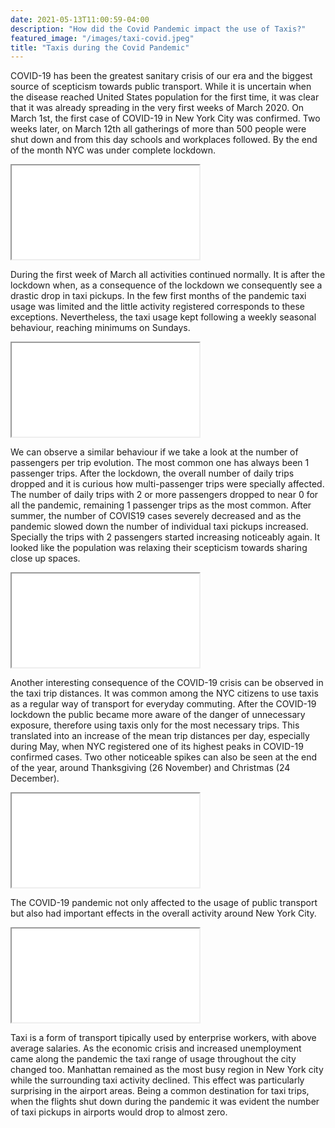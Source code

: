 ```yaml
---
date: 2021-05-13T11:00:59-04:00
description: "How did the Covid Pandemic impact the use of Taxis?"
featured_image: "/images/taxi-covid.jpeg"
title: "Taxis during the Covid Pandemic"
---
```


COVID-19 has been the greatest sanitary crisis of our era and the biggest source of
scepticism towards public transport. While it is uncertain when the disease reached United
States population for the first time, it was clear that it was already spreading in the very first
weeks of March 2020. On March 1st, the first case of COVID-19 in New York City was
confirmed. Two weeks later, on March 12th all gatherings of more than 500 people were shut
down and from this day schools and workplaces followed. By the end of the month NYC was
under complete lockdown.

<script>
  function resizeIframe(obj) {
    obj.style.height = obj.contentWindow.document.documentElement.scrollHeight + 'px';
  }
</script>

<script>
  img {
  width: auto;
  height: 100%;
  max-height: 20vh;
}
</script>


<iframe src = {{< baseurl >}}/html/pickupsdrop.html style="width:600px; text-align:center; height: 500px; left.-140px;" frameborder="0" scrolling="no" onload="resizeIframe(this)"  title="Figure 1"> </iframe>

During the first week of March all activities continued normally. It is after the lockdown when,
as a consequence of the lockdown we consequently see a drastic drop in taxi pickups. In the
few first months of the pandemic taxi usage was limited and the little activity registered
corresponds to these exceptions. Nevertheless, the taxi usage kept following a weekly
seasonal behaviour, reaching minimums on Sundays.

<iframe src = {{< baseurl >}}/html/dailycovid.html style="width: 600px; height: 500px; left.-140px;" frameborder="0" scrolling="no" onload="resizeIframe(this)"  title="Figure 2 "> </iframe>

We can observe a similar behaviour if we take a look at the number of passengers per trip
evolution. The most common one has always been 1 passenger trips. After the lockdown,
the overall number of daily trips dropped and it is curious how multi-passenger trips were
specially affected. The number of daily trips with 2 or more passengers dropped to near 0 for
all the pandemic, remaining 1 passenger trips as the most common.
After summer, the number of COVIS19 cases severely decreased and as the pandemic
slowed down the number of individual taxi pickups increased. Specially the trips with 2
passengers started increasing noticeably again. It looked like the population was relaxing
their scepticism towards sharing close up spaces.

<iframe src = {{< baseurl >}}/html/passengers.html style="width: 600px; height: 500px; left.-140px;" frameborder="0" scrolling="no" onload="resizeIframe(this)"  title="Figure 3 "> </iframe>

Another interesting consequence of the COVID-19 crisis can be observed in the taxi trip
distances. It was common among the NYC citizens to use taxis as a regular way of transport
for everyday commuting. After the COVID-19 lockdown the public became more aware of
the danger of unnecessary exposure, therefore using taxis only for the most necessary trips.
This translated into an increase of the mean trip distances per day, especially during May,
when NYC registered one of its highest peaks in COVID-19 confirmed cases. Two other
noticeable spikes can also be seen at the end of the year, around Thanksgiving (26
November) and Christmas (24 December).

<iframe src = {{< baseurl >}}/html/tripdistance.html style="width: 600px; height: 500px; left.-140px;" frameborder="0" scrolling="no" onload="resizeIframe(this)"  title="Figure 4 "> </iframe>

The COVID-19 pandemic not only affected to the usage of public transport but also had
important effects in the overall activity around New York City.

<iframe src = {{< baseurl >}}/html/NYC_map_joined.html style="width: 900px; height: 900px; left.-140px;" frameborder="0" scrolling="no" onload="resizeIframe(this)"  title="Figure 4 "> </iframe>

Taxi is a form of transport tipically used by enterprise workers, with above average salaries.
As the economic crisis and increased unemployment came along the pandemic the taxi
range of usage throughout the city changed too. Manhattan remained as the most busy
region in New York city while the surrounding taxi activity declined. This effect was
particularly surprising in the airport areas. Being a common destination for taxi trips, when
the flights shut down during the pandemic it was evident the number of taxi pickups in
airports would drop to almost zero.







